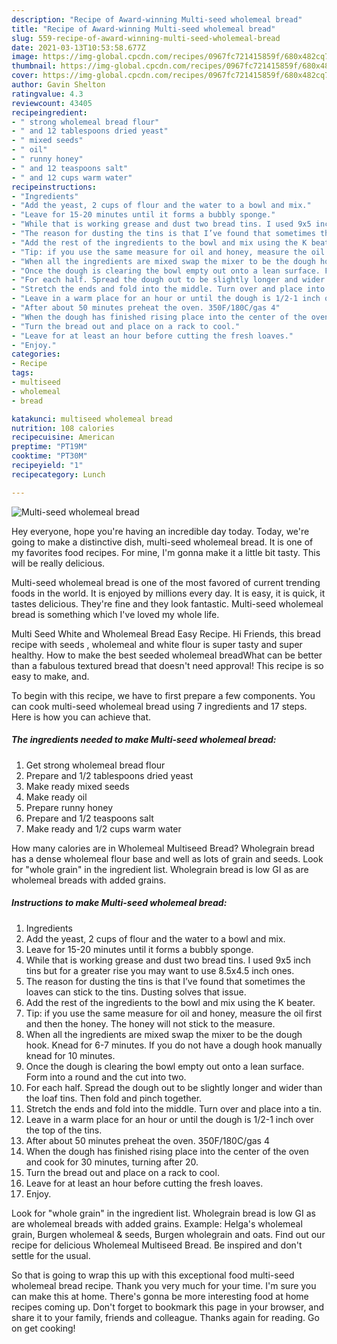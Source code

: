 ```yaml
---
description: "Recipe of Award-winning Multi-seed wholemeal bread"
title: "Recipe of Award-winning Multi-seed wholemeal bread"
slug: 559-recipe-of-award-winning-multi-seed-wholemeal-bread
date: 2021-03-13T10:53:58.677Z
image: https://img-global.cpcdn.com/recipes/0967fc721415859f/680x482cq70/multi-seed-wholemeal-bread-recipe-main-photo.jpg
thumbnail: https://img-global.cpcdn.com/recipes/0967fc721415859f/680x482cq70/multi-seed-wholemeal-bread-recipe-main-photo.jpg
cover: https://img-global.cpcdn.com/recipes/0967fc721415859f/680x482cq70/multi-seed-wholemeal-bread-recipe-main-photo.jpg
author: Gavin Shelton
ratingvalue: 4.3
reviewcount: 43405
recipeingredient:
- " strong wholemeal bread flour"
- " and 12 tablespoons dried yeast"
- " mixed seeds"
- " oil"
- " runny honey"
- " and 12 teaspoons salt"
- " and 12 cups warm water"
recipeinstructions:
- "Ingredients"
- "Add the yeast, 2 cups of flour and the water to a bowl and mix."
- "Leave for 15-20 minutes until it forms a bubbly sponge."
- "While that is working grease and dust two bread tins. I used 9x5 inch tins but for a greater rise you may want to use 8.5x4.5 inch ones."
- "The reason for dusting the tins is that I’ve found that sometimes the loaves can stick to the tins. Dusting solves that issue."
- "Add the rest of the ingredients to the bowl and mix using the K beater."
- "Tip: if you use the same measure for oil and honey, measure the oil first and then the honey. The honey will not stick to the measure."
- "When all the ingredients are mixed swap the mixer to be the dough hook. Knead for 6-7 minutes. If you do not have a dough hook manually knead for 10 minutes."
- "Once the dough is clearing the bowl empty out onto a lean surface. Form into a round and the cut into two."
- "For each half. Spread the dough out to be slightly longer and wider than the loaf tins. Then fold and pinch together."
- "Stretch the ends and fold into the middle. Turn over and place into a tin."
- "Leave in a warm place for an hour or until the dough is 1/2-1 inch over the top of the tins."
- "After about 50 minutes preheat the oven. 350F/180C/gas 4"
- "When the dough has finished rising place into the center of the oven and cook for 30 minutes, turning after 20."
- "Turn the bread out and place on a rack to cool."
- "Leave for at least an hour before cutting the fresh loaves."
- "Enjoy."
categories:
- Recipe
tags:
- multiseed
- wholemeal
- bread

katakunci: multiseed wholemeal bread 
nutrition: 108 calories
recipecuisine: American
preptime: "PT19M"
cooktime: "PT30M"
recipeyield: "1"
recipecategory: Lunch

---
```



![Multi-seed wholemeal bread](https://img-global.cpcdn.com/recipes/0967fc721415859f/680x482cq70/multi-seed-wholemeal-bread-recipe-main-photo.jpg)

Hey everyone, hope you're having an incredible day today. Today, we're going to make a distinctive dish, multi-seed wholemeal bread. It is one of my favorites food recipes. For mine, I'm gonna make it a little bit tasty. This will be really delicious.

Multi-seed wholemeal bread is one of the most favored of current trending foods in the world. It is enjoyed by millions every day. It is easy, it is quick, it tastes delicious. They're fine and they look fantastic. Multi-seed wholemeal bread is something which I've loved my whole life.

Multi Seed White and Wholemeal Bread Easy Recipe. Hi Friends, this bread recipe with seeds , wholemeal and white flour is super tasty and super healthy. How to make the best seeded wholemeal breadWhat can be better than a fabulous textured bread that doesn&#39;t need approval! This recipe is so easy to make, and.


To begin with this recipe, we have to first prepare a few components. You can cook multi-seed wholemeal bread using 7 ingredients and 17 steps. Here is how you can achieve that.

<!--inarticleads1-->

##### The ingredients needed to make Multi-seed wholemeal bread:

1. Get  strong wholemeal bread flour
1. Prepare  and 1/2 tablespoons dried yeast
1. Make ready  mixed seeds
1. Make ready  oil
1. Prepare  runny honey
1. Prepare  and 1/2 teaspoons salt
1. Make ready  and 1/2 cups warm water


How many calories are in Wholemeal Multiseed Bread? Wholegrain bread has a dense wholemeal flour base and well as lots of grain and seeds. Look for &#34;whole grain&#34; in the ingredient list. Wholegrain bread is low GI as are wholemeal breads with added grains. 

<!--inarticleads2-->

##### Instructions to make Multi-seed wholemeal bread:

1. Ingredients
1. Add the yeast, 2 cups of flour and the water to a bowl and mix.
1. Leave for 15-20 minutes until it forms a bubbly sponge.
1. While that is working grease and dust two bread tins. I used 9x5 inch tins but for a greater rise you may want to use 8.5x4.5 inch ones.
1. The reason for dusting the tins is that I’ve found that sometimes the loaves can stick to the tins. Dusting solves that issue.
1. Add the rest of the ingredients to the bowl and mix using the K beater.
1. Tip: if you use the same measure for oil and honey, measure the oil first and then the honey. The honey will not stick to the measure.
1. When all the ingredients are mixed swap the mixer to be the dough hook. Knead for 6-7 minutes. If you do not have a dough hook manually knead for 10 minutes.
1. Once the dough is clearing the bowl empty out onto a lean surface. Form into a round and the cut into two.
1. For each half. Spread the dough out to be slightly longer and wider than the loaf tins. Then fold and pinch together.
1. Stretch the ends and fold into the middle. Turn over and place into a tin.
1. Leave in a warm place for an hour or until the dough is 1/2-1 inch over the top of the tins.
1. After about 50 minutes preheat the oven. 350F/180C/gas 4
1. When the dough has finished rising place into the center of the oven and cook for 30 minutes, turning after 20.
1. Turn the bread out and place on a rack to cool.
1. Leave for at least an hour before cutting the fresh loaves.
1. Enjoy.


Look for &#34;whole grain&#34; in the ingredient list. Wholegrain bread is low GI as are wholemeal breads with added grains. Example: Helga&#39;s wholemeal grain, Burgen wholemeal &amp; seeds, Burgen wholegrain and oats. Find out our recipe for delicious Wholemeal Multiseed Bread. Be inspired and don&#39;t settle for the usual. 

So that is going to wrap this up with this exceptional food multi-seed wholemeal bread recipe. Thank you very much for your time. I'm sure you can make this at home. There's gonna be more interesting food at home recipes coming up. Don't forget to bookmark this page in your browser, and share it to your family, friends and colleague. Thanks again for reading. Go on get cooking!
